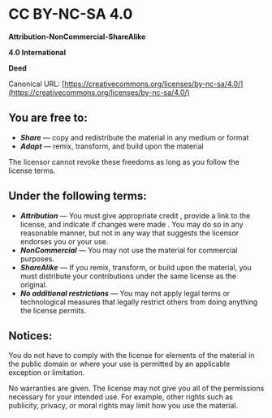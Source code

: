 # CC BY-NC-SA 4.0
**Attribution-NonCommercial-ShareAlike**

**4.0 International** 

**Deed**


Canonical URL: [https://creativecommons.org/licenses/by-nc-sa/4.0/](https://creativecommons.org/licenses/by-nc-sa/4.0/)


## You are free to:

- **_Share_** — copy and redistribute the material in any medium or format
- **_Adapt_** — remix, transform, and build upon the material

The licensor cannot revoke these freedoms as long as you follow the license terms.

## Under the following terms:

- **_Attribution_** — You must give appropriate credit , provide a link to the license, and indicate if changes were made . You may do so in any reasonable manner, but not in any way that suggests the licensor endorses you or your use.
- **_NonCommercial_** — You may not use the material for commercial purposes.
- **_ShareAlike_** — If you remix, transform, or build upon the material, you must distribute your contributions under the same license as the original.
- **_No additional restrictions_** — You may not apply legal terms or technological measures that legally restrict others from doing anything the license permits.

## Notices:

You do not have to comply with the license for elements of the material in the public domain or where your use is permitted by an applicable exception or limitation.

No warranties are given. The license may not give you all of the permissions necessary for your intended use. For example, other rights such as publicity, privacy, or moral rights may limit how you use the material.
